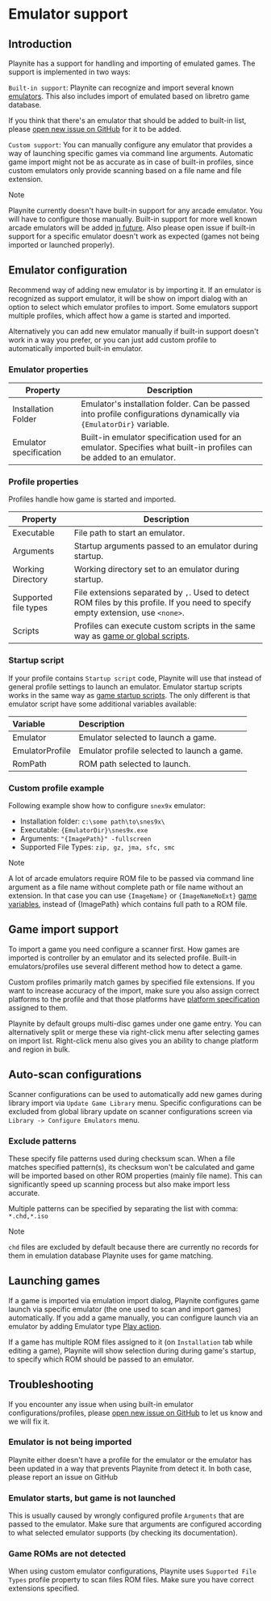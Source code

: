 Emulator support
=====================

Introduction
---------------------

Playnite has a support for handling and importing of emulated games. The support is implemented in two ways:

`Built-in support`: Playnite can recognize and import several known [emulators](https://github.com/JosefNemec/Playnite/tree/master/source/Playnite/Emulation/Emulators). This also includes import of emulated based on libretro game database.

If you think that there's an emulator that should be added to built-in list, please [open new issue on GitHub](https://github.com/JosefNemec/Playnite/issues/) for it to be added.

`Custom support`: You can manually configure any emulator that provides a way of launching specific games via command line arguments. Automatic game import might not be as accurate as in case of built-in profiles, since custom emulators only provide scanning based on a file name and file extension.

> [!NOTE]
> Playnite currently doesn't have built-in support for any arcade emulator. You will have to configure those manually. Built-in support for more well known arcade emulators will be added [in future](https://github.com/JosefNemec/Playnite/issues/2407). Also please open issue if built-in support for a specific emulator doesn't work as expected (games not being imported or launched properly).

Emulator configuration
---------------------

Recommend way of adding new emulator is by importing it. If an emulator is recognized as support emulator, it will be show on import dialog with an option to select which emulator profiles to import. Some emulators support multiple profiles, which affect how a game is started and imported.

Alternatively you can add new emulator manually if built-in support doesn't work in a way you prefer, or you can just add custom profile to automatically imported built-in emulator.

### Emulator properties

| Property | Description |
| --- | --- |
| Installation Folder | Emulator's installation folder. Can be passed into profile configurations dynamically via `{EmulatorDir}` variable.
| Emulator specification | Built-in emulator specification used for an emulator. Specifies what built-in profiles can be added to an emulator.

### Profile properties 

Profiles handle how game is started and imported.

| Property | Description |
| --- | --- |
| Executable | File path to start an emulator. |
| Arguments | Startup arguments passed to an emulator during startup. |
| Working Directory | Working directory set to an emulator during startup. |
| Supported file types | File extensions separated by `,`. Used to detect ROM files by this profile. If you need to specify empty extension, use `<none>`. |
| Scripts | Profiles can execute custom scripts in the same way as [game or global scripts](gameScripts.md). |

### Startup script

If your profile contains `Startup script` code, Playnite will use that instead of general profile settings to launch an emulator. Emulator startup scripts works in the same way as [game startup scripts](gameScripts.md#startup-script). The only different is that emulator script have some additional variables available:

| Variable | Description |
| :-- | :-- |
| Emulator | Emulator selected to launch a game. |
| EmulatorProfile | Emulator profile selected to launch a game. |
| RomPath | ROM path selected to launch. |

### Custom profile example

Following example show how to configure `snex9x` emulator:
- Installation folder: `c:\some path\to\snes9x\`
- Executable: `{EmulatorDir}\snes9x.exe`
- Arguments: `"{ImagePath}" -fullscreen`
- Supported File Types: `zip, gz, jma, sfc, smc`

> [!NOTE]
> A lot of arcade emulators require ROM file to be passed via command line argument as a file name without complete path or file name without an extension. In that case you can use `{ImageName}` or `{ImageNameNoExt}` [game variables](gameVariables.md), instead of {ImagePath} which contains full path to a ROM file.

Game import support
---------------------

To import a game you need configure a scanner first. How games are imported is controller by an emulator and its selected profile. Built-in emulators/profiles use several different method how to detect a game.

Custom profiles primarily match games by specified file extensions. If you want to increase accuracy of the import, make sure you also assign correct platforms to the profile and that those platforms have [platform specification](libraryManager.md#platform-specification) assigned to them.

Playnite by default groups multi-disc games under one game entry. You can alternatively split or merge these via right-click menu after selecting games on import list. Right-click menu also gives you an ability to change platform and region in bulk.

Auto-scan configurations
---------------------

Scanner configurations can be used to automatically add new games during library import via `Update Game Library` menu. Specific configurations can be excluded from global library update on scanner configurations screen via `Library -> Configure Emulators` menu.

### Exclude patterns

These specify file patterns used during checksum scan. When a file matches specified pattern(s), its checksum won't be calculated and game will be imported based on other ROM properties (mainly file name). This can significantly speed up scanning process but also make import less accurate.

Multiple patterns can be specified by separating the list with comma: `*.chd,*.iso`

> [!NOTE]
> `chd` files are excluded by default because there are currently no records for them in emulation database Playnite uses for game matching.

Launching games
---------------------

If a game is imported via emulation import dialog, Playnite configures game launch via specific emulator (the one used to scan and import games) automatically. If you add a game manually, you can configure launch via an emulator by adding Emulator type [Play action](gameActions.md).

If a game has multiple ROM files assigned to it (on `Installation` tab while editing a game), Playnite will show selection during during game's startup, to specify which ROM should be passed to an emulator.

Troubleshooting
---------------------

If you encounter any issue when using built-in emulator configurations/profiles, please [open new issue on GitHub](https://github.com/JosefNemec/Playnite/issues/) to let us know and we will fix it.

### Emulator is not being imported

Playnite either doesn't have a profile for the emulator or the emulator has been updated in a way that prevents Playnite from detect it. In both case, please report an issue on GitHub

### Emulator starts, but game is not launched

This is usually caused by wrongly configured profile `Arguments` that are passed to the emulator. Make sure that arguments are configured according to what selected emulator supports (by checking its documentation).

### Game ROMs are not detected

When using custom emulator configurations, Playnite uses `Supported File Types` profile property to scan files ROM files. Make sure you have correct extensions specified.